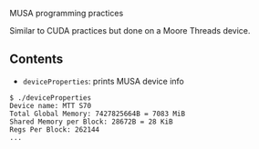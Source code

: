 MUSA programming practices

Similar to CUDA practices but done on a Moore Threads device.

## Contents

* `deviceProperties`: prints MUSA device info

```
$ ./deviceProperties
Device name: MTT S70
Total Global Memory: 7427825664B = 7083 MiB
Shared Memory per Block: 28672B = 28 KiB
Regs Per Block: 262144
...
```
